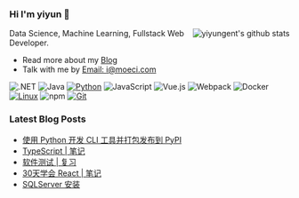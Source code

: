 ### Hi I'm yiyun 👋

<!-- <img align="right" src="https://github-readme-stats.vercel.app/api?username=yiyungent&show_icons=true&icon_color=0366d6&bg_color=ffffff&hide_title=true&hide=contribs&include_all_commits=true&count_private=true" alt="yiyungent's github stats"/> -->
<img align="right" src="https://github-readme-stats-git-masterrstaa-rickstaa.vercel.app/api?username=yiyungent&show_icons=true&icon_color=0366d6&bg_color=ffffff&hide_title=true&hide=contribs&include_all_commits=true&count_private=true" alt="yiyungent's github stats"/>

Data Science, Machine Learning, Fullstack Web Developer.

- Read more about my [Blog](https://moeci.com/)
- Talk with me by [Email: i@moeci.com](mailto:i@moeci.com)

![.NET](https://img.shields.io/badge/.NET-512BD4?style=flat-square&logo=C-Sharp&logoColor=ffffff)
![Java](https://img.shields.io/badge/-Java-007396?style=flat-square&logo=java&logoColor=ffffff)
[![Python](https://img.shields.io/badge/-Python-3776AB?style=flat-square&logo=python&logoColor=ffffff)](https://www.python.org/)
![JavaScript](https://img.shields.io/badge/JavaScript-F7DF1E?style=flat-square&logo=JavaScript&logoColor=ffffff)
![Vue.js](https://img.shields.io/badge/-Vue.js-4FC08D?style=flat-square&logo=Vue.js&logoColor=ffffff)
![Webpack](https://img.shields.io/badge/-Webpack-8DD6F9?style=flat-square&logo=webpack&logoColor=ffffff)
![Docker](https://img.shields.io/badge/Docker-2496ED?style=flat-square&logo=docker&logoColor=ffffff)
[![Linux](https://img.shields.io/badge/-Linux-333333?style=flat-square&logo=linux&logoColor=white)](https://www.linuxfoundation.org/)
![npm](https://img.shields.io/badge/-NPM-CB3837?style=flat-square&logo=npm&logoColor=white)
[![Git](https://img.shields.io/badge/-Git-f05032?style=flat-square&logo=git&logoColor=white)](https://git-scm.com/)

### Latest Blog Posts

<!-- BLOG-POST-LIST:START -->
- [使用 Python 开发 CLI 工具并打包发布到 PyPI](https://moeci.com/posts/%E5%88%86%E7%B1%BB-python/python-cli-publish-pypi/)
- [TypeScript | 笔记](https://moeci.com/posts/%E5%88%86%E7%B1%BB-Web/typescript-notebook/)
- [软件测试 | 复习](https://moeci.com/posts/2023/01/%E8%BD%AF%E4%BB%B6%E6%B5%8B%E8%AF%95-review/)
- [30天学会 React | 笔记](https://moeci.com/posts/%E5%88%86%E7%B1%BB-Web/30-days-of-react-notebook/)
- [SQLServer 安装](https://moeci.com/posts/%E5%88%86%E7%B1%BB-%E6%95%B0%E6%8D%AE%E5%BA%93/sqlserver-install/)
<!-- BLOG-POST-LIST:END -->

